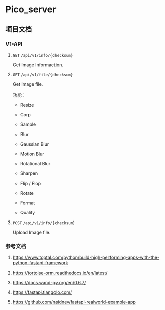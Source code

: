 # Pico_server


## 项目文档

### V1-API

1. `GET` `/api/v1/info/{checksum}`

   Get Image Informaction.

2. `GET` `/api/v1/file/{checksum}`

   Get Image file.

   功能：

   - Resize

   - Corp

   - Sample

   - Blur

   - Gaussian Blur

   - Motion Blur

   - Rotational Blur

   - Sharpen

   - Flip / Flop

   - Rotate

   - Format

   - Quality

3. `POST` `/api/v1/info/{checksum}`

   Upload Image file.


### 参考文档

1. https://www.toptal.com/python/build-high-performing-apps-with-the-python-fastapi-framework

2. https://tortoise-orm.readthedocs.io/en/latest/

3. https://docs.wand-py.org/en/0.6.7/

4. https://fastapi.tiangolo.com/

8. https://github.com/nsidnev/fastapi-realworld-example-app